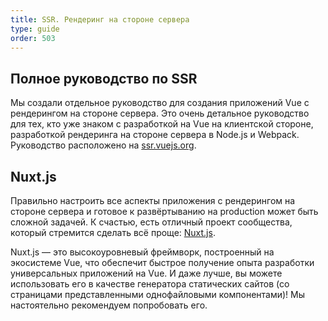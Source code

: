 ```yaml
---
title: SSR. Рендеринг на стороне сервера
type: guide
order: 503
---
```


## Полное руководство по SSR

Мы создали отдельное руководство для создания приложений Vue с рендерингом на стороне сервера. Это очень детальное руководство для тех, кто уже знаком с разработкой на Vue на клиентской стороне, разработкой рендеринга на стороне сервера в Node.js и Webpack. Руководство расположено на [ssr.vuejs.org](https://ssr.vuejs.org/ru/).

## Nuxt.js

Правильно настроить все аспекты приложения с рендерингом на стороне сервера и готовое к развёртыванию на production может быть сложной задачей. К счастью, есть отличный проект сообщества, который стремится сделать всё проще: [Nuxt.js](https://nuxtjs.org/).

Nuxt.js — это высокоуровневый фреймворк, построенный на экосистеме Vue, что обеспечит быстрое получение опыта разработки универсальных приложений на Vue. И даже лучше, вы можете использовать его в качестве генератора статических сайтов (со страницами представленными однофайловыми компонентами)! Мы настоятельно рекомендуем попробовать его.
